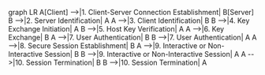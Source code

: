 graph LR
    A[Client] -->|1. Client-Server Connection 
Establishment| B[Server]
    B -->|2. Server Identification| A
    A -->|3. Client Identification| B
    B -->|4. Key Exchange Initiation| A
    B -->|5. Host Key Verification| A
    A -->|6. Key Exchange| B
    A -->|7. User Authentication| B
    B -->|7. User Authentication| A
    A -->|8. Secure Session Establishment| B
    A -->|9. Interactive or Non-Interactive Session| 
B
    B -->|9. Interactive or Non-Interactive Session| 
A
    A -->|10. Session Termination| B
    B -->|10. Session Termination| A
